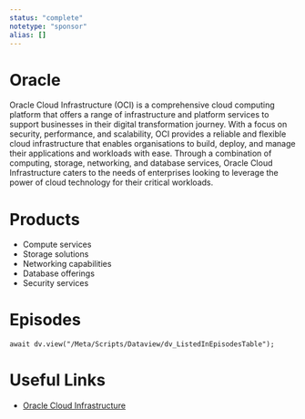 ```yaml
---
status: "complete"
notetype: "sponsor"
alias: []
---
```

# Oracle
Oracle Cloud Infrastructure (OCI) is a comprehensive cloud computing platform that offers a range of infrastructure and platform services to support businesses in their digital transformation journey. With a focus on security, performance, and scalability, OCI provides a reliable and flexible cloud infrastructure that enables organisations to build, deploy, and manage their applications and workloads with ease. Through a combination of computing, storage, networking, and database services, Oracle Cloud Infrastructure caters to the needs of enterprises looking to leverage the power of cloud technology for their critical workloads.

# Products
- Compute services
- Storage solutions
- Networking capabilities
- Database offerings
- Security services

# Episodes
```dataviewjs
await dv.view("/Meta/Scripts/Dataview/dv_ListedInEpisodesTable");
```
# Useful Links
- [Oracle Cloud Infrastructure](https://www.oracle.com/automators)